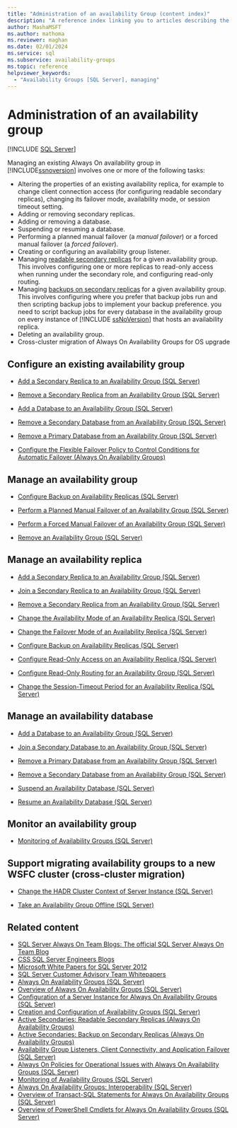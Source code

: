 ```yaml
---
title: "Administration of an availability Group (content index)"
description: "A reference index linking you to articles describing the basics of administering an Always On availability group, such as altering properties, adding or removing replicas, adding or removing databases, failing over, configuring the listener, etc."
author: MashaMSFT
ms.author: mathoma
ms.reviewer: maghan
ms.date: 02/01/2024
ms.service: sql
ms.subservice: availability-groups
ms.topic: reference
helpviewer_keywords:
  - "Availability Groups [SQL Server], managing"
---
```


# Administration of an availability group

[!INCLUDE [SQL Server](../../../includes/applies-to-version/sqlserver.md)]

Managing an existing Always On availability group in [!INCLUDE[ssnoversion](../../../includes/ssnoversion-md.md)] involves one or more of the following tasks:

- Altering the properties of an existing availability replica, for example to change client connection access (for configuring readable secondary replicas), changing its failover mode, availability mode, or session timeout setting.
- Adding or removing secondary replicas.
- Adding or removing a database.
- Suspending or resuming a database.
- Performing a planned manual failover (a *manual failover*) or a forced manual failover (a *forced failover*).
- Creating or configuring an availability group listener.
- Managing [readable secondary replicas](../../../database-engine/availability-groups/windows/active-secondaries-readable-secondary-replicas-always-on-availability-groups.md) for a given availability group. This involves configuring one or more replicas to read-only access when running under the secondary role, and configuring read-only routing.
- Managing [backups on secondary replicas](../../../database-engine/availability-groups/windows/active-secondaries-backup-on-secondary-replicas-always-on-availability-groups.md) for a given availability group. This involves configuring where you prefer that backup jobs run and then scripting backup jobs to implement your backup preference. you need to script backup jobs for every database in the availability group on every instance of [!INCLUDE [ssNoVersion](../../../includes/ssnoversion-md.md)] that hosts an availability replica.
- Deleting an availability group.
- Cross-cluster migration of Always On Availability Groups for OS upgrade

## Configure an existing availability group

- [Add a Secondary Replica to an Availability Group (SQL Server)](../../../database-engine/availability-groups/windows/add-a-secondary-replica-to-an-availability-group-sql-server.md)

- [Remove a Secondary Replica from an Availability Group (SQL Server)](../../../database-engine/availability-groups/windows/remove-a-secondary-replica-from-an-availability-group-sql-server.md)

- [Add a Database to an Availability Group (SQL Server)](../../../database-engine/availability-groups/windows/availability-group-add-a-database.md)
- [Remove a Secondary Database from an Availability Group (SQL Server)](../../../database-engine/availability-groups/windows/remove-a-secondary-database-from-an-availability-group-sql-server.md)

- [Remove a Primary Database from an Availability Group (SQL Server)](../../../database-engine/availability-groups/windows/remove-a-primary-database-from-an-availability-group-sql-server.md)

- [Configure the Flexible Failover Policy to Control Conditions for Automatic Failover (Always On Availability Groups)](../../../database-engine/availability-groups/windows/configure-flexible-automatic-failover-policy.md)

## Manage an availability group

- [Configure Backup on Availability Replicas (SQL Server)](../../../database-engine/availability-groups/windows/configure-backup-on-availability-replicas-sql-server.md)

- [Perform a Planned Manual Failover of an Availability Group (SQL Server)](../../../database-engine/availability-groups/windows/perform-a-planned-manual-failover-of-an-availability-group-sql-server.md)

- [Perform a Forced Manual Failover of an Availability Group (SQL Server)](../../../database-engine/availability-groups/windows/perform-a-forced-manual-failover-of-an-availability-group-sql-server.md)

- [Remove an Availability Group (SQL Server)](../../../database-engine/availability-groups/windows/remove-an-availability-group-sql-server.md)

## Manage an availability replica

- [Add a Secondary Replica to an Availability Group (SQL Server)](../../../database-engine/availability-groups/windows/add-a-secondary-replica-to-an-availability-group-sql-server.md)

- [Join a Secondary Replica to an Availability Group (SQL Server)](../../../database-engine/availability-groups/windows/join-a-secondary-replica-to-an-availability-group-sql-server.md)

- [Remove a Secondary Replica from an Availability Group (SQL Server)](../../../database-engine/availability-groups/windows/remove-a-secondary-replica-from-an-availability-group-sql-server.md)

- [Change the Availability Mode of an Availability Replica (SQL Server)](../../../database-engine/availability-groups/windows/change-the-availability-mode-of-an-availability-replica-sql-server.md)

- [Change the Failover Mode of an Availability Replica (SQL Server)](../../../database-engine/availability-groups/windows/change-the-failover-mode-of-an-availability-replica-sql-server.md)

- [Configure Backup on Availability Replicas (SQL Server)](../../../database-engine/availability-groups/windows/configure-backup-on-availability-replicas-sql-server.md)

- [Configure Read-Only Access on an Availability Replica (SQL Server)](../../../database-engine/availability-groups/windows/configure-read-only-access-on-an-availability-replica-sql-server.md)

- [Configure Read-Only Routing for an Availability Group (SQL Server)](../../../database-engine/availability-groups/windows/configure-read-only-routing-for-an-availability-group-sql-server.md)

- [Change the Session-Timeout Period for an Availability Replica (SQL Server)](../../../database-engine/availability-groups/windows/change-the-session-timeout-period-for-an-availability-replica-sql-server.md)

## Manage an availability database

- [Add a Database to an Availability Group (SQL Server)](../../../database-engine/availability-groups/windows/availability-group-add-a-database.md)

- [Join a Secondary Database to an Availability Group (SQL Server)](../../../database-engine/availability-groups/windows/join-a-secondary-database-to-an-availability-group-sql-server.md)

- [Remove a Primary Database from an Availability Group (SQL Server)](../../../database-engine/availability-groups/windows/remove-a-primary-database-from-an-availability-group-sql-server.md)

- [Remove a Secondary Database from an Availability Group (SQL Server)](../../../database-engine/availability-groups/windows/remove-a-secondary-database-from-an-availability-group-sql-server.md)

- [Suspend an Availability Database (SQL Server)](../../../database-engine/availability-groups/windows/suspend-an-availability-database-sql-server.md)

- [Resume an Availability Database (SQL Server)](../../../database-engine/availability-groups/windows/resume-an-availability-database-sql-server.md)

## Monitor an availability group

- [Monitoring of Availability Groups (SQL Server)](../../../database-engine/availability-groups/windows/monitoring-of-availability-groups-sql-server.md)

## Support migrating availability groups to a new WSFC cluster (cross-cluster migration)

- [Change the HADR Cluster Context of Server Instance (SQL Server)](../../../database-engine/availability-groups/windows/change-the-hadr-cluster-context-of-server-instance-sql-server.md)

- [Take an Availability Group Offline (SQL Server)](../../../database-engine/availability-groups/windows/take-an-availability-group-offline-sql-server.md)

## Related content

- [SQL Server Always On Team Blogs: The official SQL Server Always On Team Blog](/archive/blogs/sqlalwayson/)
- [CSS SQL Server Engineers Blogs](/archive/blogs/psssql/)
- [Microsoft White Papers for SQL Server 2012](https://msdn.microsoft.com/library/hh403491.aspx)
- [SQL Server Customer Advisory Team Whitepapers](https://techcommunity.microsoft.com/t5/DataCAT/bg-p/DataCAT/)
- [Always On Availability Groups (SQL Server)](../../../database-engine/availability-groups/windows/overview-of-always-on-availability-groups-sql-server.md)
- [Overview of Always On Availability Groups (SQL Server)](../../../database-engine/availability-groups/windows/overview-of-always-on-availability-groups-sql-server.md)
- [Configuration of a Server Instance for Always On Availability Groups (SQL Server)](../../../database-engine/availability-groups/windows/configuration-of-a-server-instance-for-always-on-availability-groups-sql-server.md)
- [Creation and Configuration of Availability Groups (SQL Server)](../../../database-engine/availability-groups/windows/creation-and-configuration-of-availability-groups-sql-server.md)
- [Active Secondaries: Readable Secondary Replicas (Always On Availability Groups)](../../../database-engine/availability-groups/windows/active-secondaries-readable-secondary-replicas-always-on-availability-groups.md)
- [Active Secondaries: Backup on Secondary Replicas (Always On Availability Groups)](../../../database-engine/availability-groups/windows/active-secondaries-backup-on-secondary-replicas-always-on-availability-groups.md)
- [Availability Group Listeners, Client Connectivity, and Application Failover (SQL Server)](../../../database-engine/availability-groups/windows/listeners-client-connectivity-application-failover.md)
- [Always On Policies for Operational Issues with Always On Availability Groups (SQL Server)](../../../database-engine/availability-groups/windows/always-on-policies-for-operational-issues-always-on-availability.md)
- [Monitoring of Availability Groups (SQL Server)](../../../database-engine/availability-groups/windows/monitoring-of-availability-groups-sql-server.md)
- [Always On Availability Groups: Interoperability (SQL Server)](../../../database-engine/availability-groups/windows/always-on-availability-groups-interoperability-sql-server.md)
- [Overview of Transact-SQL Statements for Always On Availability Groups (SQL Server)](../../../database-engine/availability-groups/windows/transact-sql-statements-for-always-on-availability-groups.md)
- [Overview of PowerShell Cmdlets for Always On Availability Groups (SQL Server)](../../../database-engine/availability-groups/windows/overview-of-powershell-cmdlets-for-always-on-availability-groups-sql-server.md)
